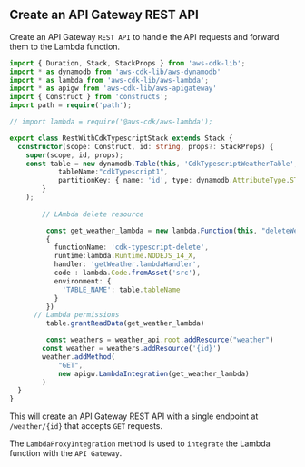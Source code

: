## Create an API Gateway REST API

Create an API Gateway `REST API` to handle the API requests and forward them to the Lambda function. 


```ts
import { Duration, Stack, StackProps } from 'aws-cdk-lib';
import * as dynamodb from 'aws-cdk-lib/aws-dynamodb'
import * as lambda from 'aws-cdk-lib/aws-lambda';
import * as apigw from 'aws-cdk-lib/aws-apigateway'
import { Construct } from 'constructs';
import path = require('path');

// import lambda = require('@aws-cdk/aws-lambda');

export class RestWithCdkTypescriptStack extends Stack {
  constructor(scope: Construct, id: string, props?: StackProps) {
    super(scope, id, props);
    const table = new dynamodb.Table(this, 'CdkTypescriptWeatherTable', {
            tableName:"cdkTypescript1",
            partitionKey: { name: 'id', type: dynamodb.AttributeType.STRING },
        }
    );
        
        // LAmbda delete resource

         const get_weather_lambda = new lambda.Function(this, "deleteWeatherLambdaFunction",
         {
           functionName: 'cdk-typescript-delete',
           runtime:lambda.Runtime.NODEJS_14_X,
           handler: 'getWeather.lambdaHandler',
           code : lambda.Code.fromAsset('src'),
           environment: { 
             'TABLE_NAME': table.tableName
           }
         })
      // Lambda permissions
         table.grantReadData(get_weather_lambda)

         const weathers = weather_api.root.addResource("weather")
        const weather = weathers.addResource('{id}')
        weather.addMethod(
            "GET",
            new apigw.LambdaIntegration(get_weather_lambda)
        )   
  }
}
```

This will create an API Gateway REST API with a single endpoint at `/weather/{id}` that accepts `GET` requests. 

The `LambdaProxyIntegration` method is used to `integrate` the Lambda function with the `API Gateway`.